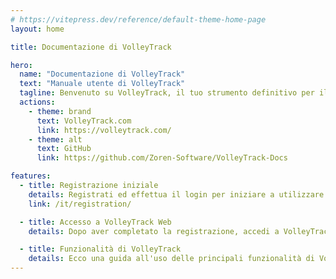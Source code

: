 ```yaml
---
# https://vitepress.dev/reference/default-theme-home-page
layout: home

title: Documentazione di VolleyTrack

hero:
  name: "Documentazione di VolleyTrack"
  text: "Manuale utente di VolleyTrack"
  tagline: Benvenuto su VolleyTrack, il tuo strumento definitivo per il monitoraggio e la gestione delle statistiche di pallavolo. Questo manuale ti guiderà nell'utilizzo delle principali funzionalità dello strumento.
  actions:
    - theme: brand
      text: VolleyTrack.com
      link: https://volleytrack.com/
    - theme: alt
      text: GitHub
      link: https://github.com/Zoren-Software/VolleyTrack-Docs

features:
  - title: Registrazione iniziale
    details: Registrati ed effettua il login per iniziare a utilizzare VolleyTrack.
    link: /it/registration/

  - title: Accesso a VolleyTrack Web
    details: Dopo aver completato la registrazione, accedi a VolleyTrack tramite il tuo browser.

  - title: Funzionalità di VolleyTrack
    details: Ecco una guida all'uso delle principali funzionalità di VolleyTrack.
---
```

